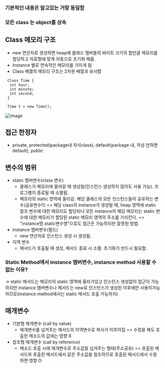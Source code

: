 ### 기본적인 내용은 알고있는 거랑 동일함
### 모든 class 는 object를 상속

## Class 메모리 구조
  * new 연산자로 생성하면 heap에 클래스 멤버들의 바이트 크기의 합만큼 메모리를 할당하고 자료형에 맞게 자동으로 초기화 해줌.
  * Instance 별로 연속적인 메모리를 가지게 됨
  * Class 배열의 메모리 구조는 2차원 배열과 유사함
```
 Class Time {
  int hour;
  int minute;
  int second;
 }
 
 Time t = new Time(); 
 ```
 ![image](https://user-images.githubusercontent.com/102529294/166187878-6f875ade-4279-4ded-bdde-cea64c46dc7f.png)

## 접근 한정자
  * private, protected(package내 자식class), default(package 내, 작성 안하면 default), public

## 변수의 범위
  * static 멤버변수(class 변수)
    - 클래스가 메모리에 올라갈 때 생성됨(인스턴스 생성하지 않아도 사용 가능). 프로그램이 종료될 때 소멸됨.
    - 메모리의 static 영역에 올라감. 해당 클래스의 모든 인스턴스들이 공유하는 변수(공유변수!!)
      => 해당 class의 instance가 생성될 때, heap 영역에 static 참조 변수에 대한 메모리도 할당되나 모든 instance의 해당 메모리는 static 변수에 대한 메모리가 할당된 static 메모리 영역의 주소를 가리킨다. 
      => "instance명.static변수명"으로도 접근은 가능하지만 잘못된 방법.
  * instance 멤버변수(필드)
    - new 연산자로 인스턴스 생성 시 생성됨.
  * 지역 변수
    - 메서드가 호출될 때 생성, 메서드 종료 시 소멸. 초기화가 반드시 필요함.

### Static Method에서 instance 멤버변수, instance method 사용할 수 없는 이유?
  -> static 메서드는 메모리의 static 영역에 올라가있고 인스턴스 생성없이 접근이 가능하지만 instance 멤버변수나 메서드는 new로 인스턴스가 생성된 이후에만 사용이가능하므로(instance method에서는 static 메서드 호출 가능하지)

## 매개변수
  * 기본형 매개변수 (call by value)
    - 매개변수를 넘겨주는 메서드의 지역변수로 복사가 이루어짐
      => 수정을 해도 호출한 메소드의 값에는 영향 X
  * 참조형 매개변수 (call by reference)
    - 메소드 호출 시에 매개변수로 주소값을 넘겨주는 형태(주소공유)
      => 호출된 메서드와 호출한 메서드에서 같은 주소값을 참조하므로 호출된 메서드에서 수정하면 영향 O

  
